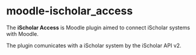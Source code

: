 # moodle-ischolar_access

The <strong>iScholar Access</strong> is Moodle plugin aimed to connect iScholar systems with Moodle.

The plugin comunicates with a iScholar system by the iScholar API v2.
